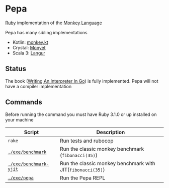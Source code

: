 # Pepa

[Ruby](https://www.ruby-lang.org/en/) implementation of
the [Monkey Language](https://monkeylang.org/)

Pepa has many sibling implementations

* Kotlin: [monkey.kt](https://github.com/MarioAriasC/monkey.kt)
* Crystal: [Monyet](https://github.com/MarioAriasC/monyet)
* Scala 3: [Langur](https://github.com/MarioAriasC/langur)

## Status

The book ([Writing An Interpreter In Go](https://interpreterbook.com/)) is fully implemented. Pepa will not have a
compiler implementation

## Commands

Before running the command you must have Ruby 3.1.0 or up installed on your machine

| Script                                       | Description                                                |
|----------------------------------------------|------------------------------------------------------------|
| `rake`                                       | Run tests and rubocop                                      |
| [`./exe/benchmark`](exe/benchmark)           | Run the classic monkey benchmark (`fibonacci(35)`)         |
| [`./exe/benchmark-yjit`](exe/benchmark-yjit) | Run the classic monkey benchmark with JIT(`fibonacci(35)`) |
| [`./exe/pepa`](exe/pepa)                     | Run the Pepa REPL                                          |

